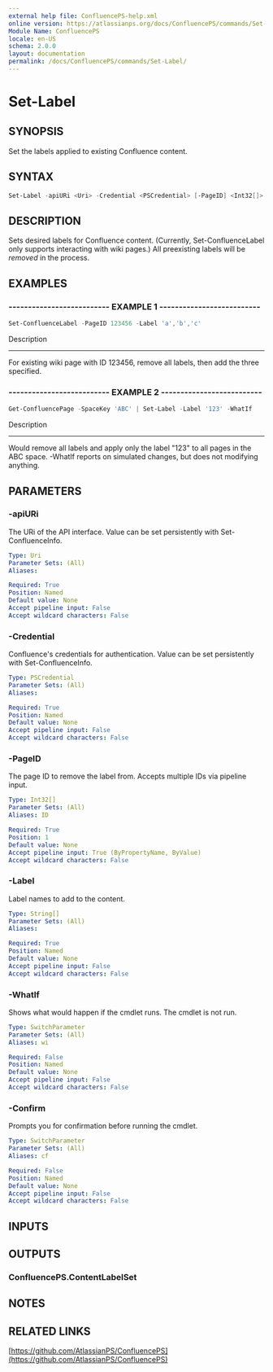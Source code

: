 ```yaml
---
external help file: ConfluencePS-help.xml
online version: https://atlassianps.org/docs/ConfluencePS/commands/Set-Label/
Module Name: ConfluencePS
locale: en-US
schema: 2.0.0
layout: documentation
permalink: /docs/ConfluencePS/commands/Set-Label/
---
```


# Set-Label

## SYNOPSIS
Set the labels applied to existing Confluence content.

## SYNTAX

```powershell
Set-Label -apiURi <Uri> -Credential <PSCredential> [-PageID] <Int32[]> -Label <String[]> [-WhatIf] [-Confirm]
```

## DESCRIPTION
Sets desired labels for Confluence content.
(Currently, Set-ConfluenceLabel only supports interacting with wiki pages.)
All preexisting labels will be *removed* in the process.

## EXAMPLES

### -------------------------- EXAMPLE 1 --------------------------
```powershell
Set-ConfluenceLabel -PageID 123456 -Label 'a','b','c'
```

Description

-----------

For existing wiki page with ID 123456, remove all labels, then add the three specified.

### -------------------------- EXAMPLE 2 --------------------------
```powershell
Get-ConfluencePage -SpaceKey 'ABC' | Set-Label -Label '123' -WhatIf
```

Description

-----------

Would remove all labels and apply only the label "123" to all pages in the ABC space.
-WhatIf reports on simulated changes, but does not modifying anything.

## PARAMETERS

### -apiURi
The URi of the API interface.
Value can be set persistently with Set-ConfluenceInfo.

```yaml
Type: Uri
Parameter Sets: (All)
Aliases:

Required: True
Position: Named
Default value: None
Accept pipeline input: False
Accept wildcard characters: False
```

### -Credential
Confluence's credentials for authentication.
Value can be set persistently with Set-ConfluenceInfo.

```yaml
Type: PSCredential
Parameter Sets: (All)
Aliases:

Required: True
Position: Named
Default value: None
Accept pipeline input: False
Accept wildcard characters: False
```

### -PageID
The page ID to remove the label from.
Accepts multiple IDs via pipeline input.

```yaml
Type: Int32[]
Parameter Sets: (All)
Aliases: ID

Required: True
Position: 1
Default value: None
Accept pipeline input: True (ByPropertyName, ByValue)
Accept wildcard characters: False
```

### -Label
Label names to add to the content.

```yaml
Type: String[]
Parameter Sets: (All)
Aliases:

Required: True
Position: Named
Default value: None
Accept pipeline input: False
Accept wildcard characters: False
```

### -WhatIf
Shows what would happen if the cmdlet runs.
The cmdlet is not run.

```yaml
Type: SwitchParameter
Parameter Sets: (All)
Aliases: wi

Required: False
Position: Named
Default value: None
Accept pipeline input: False
Accept wildcard characters: False
```

### -Confirm
Prompts you for confirmation before running the cmdlet.

```yaml
Type: SwitchParameter
Parameter Sets: (All)
Aliases: cf

Required: False
Position: Named
Default value: None
Accept pipeline input: False
Accept wildcard characters: False
```

## INPUTS

## OUTPUTS

### ConfluencePS.ContentLabelSet

## NOTES

## RELATED LINKS

[https://github.com/AtlassianPS/ConfluencePS](https://github.com/AtlassianPS/ConfluencePS)

